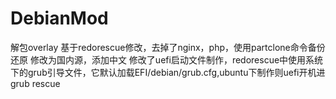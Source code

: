 # DebianMod
解包overlay
基于redorescue修改，去掉了nginx，php，使用partclone命令备份还原
修改为国内源，添加中文
修改了uefi启动文件制作，redorescue中使用系统下的grub引导文件，它默认加载EFI/debian/grub.cfg,ubuntu下制作则uefi开机进grub rescue
